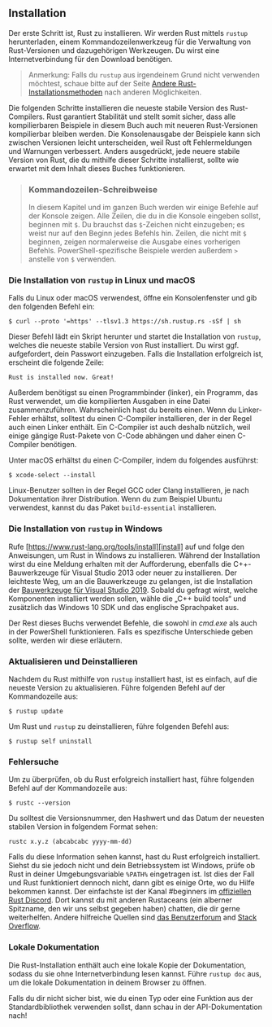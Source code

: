 ## Installation

Der erste Schritt ist, Rust zu installieren. Wir werden Rust mittels `rustup`
herunterladen, einem Kommandozeilenwerkzeug für die Verwaltung von Rust-Versionen
und dazugehörigen Werkzeugen. Du wirst eine Internetverbindung für den Download
benötigen.

> Anmerkung: Falls du `rustup` aus irgendeinem Grund nicht verwenden möchtest,
> schaue bitte auf der Seite [Andere Rust-Installationsmethoden][otherinstall] nach
> anderen Möglichkeiten.

Die folgenden Schritte installieren die neueste stabile Version des
Rust-Compilers. Rust garantiert Stabilität und stellt somit sicher,
dass alle kompilierbaren Beispiele in diesem Buch auch mit neueren
Rust-Versionen kompilierbar bleiben werden. Die Konsolenausgabe
der Beispiele kann sich zwischen Versionen leicht unterscheiden,
weil Rust oft Fehlermeldungen und Warnungen verbessert.
Anders ausgedrückt, jede neuere stabile Version von Rust, die du
mithilfe dieser Schritte installierst, sollte wie erwartet mit dem
Inhalt dieses Buches funktionieren.

> ### Kommandozeilen-Schreibweise
>
> In diesem Kapitel und im ganzen Buch werden wir einige Befehle auf der
> Konsole zeigen. Alle Zeilen, die du in die Konsole eingeben sollst,
> beginnen mit `$`. Du brauchst das `$`-Zeichen nicht einzugeben;
> es weist nur auf den Beginn jedes Befehls hin. Zeilen, die nicht mit
> `$` beginnen, zeigen normalerweise die Ausgabe eines vorherigen Befehls.
> PowerShell-spezifische Beispiele werden außerdem `>` anstelle von `$`
> verwenden.

### Die Installation von `rustup` in Linux und macOS

Falls du Linux oder macOS verwendest, öffne ein Konsolenfenster und gib den
folgenden Befehl ein:

```console
$ curl --proto '=https' --tlsv1.3 https://sh.rustup.rs -sSf | sh
```

Dieser Befehl lädt ein Skript herunter und startet die Installation
von `rustup`, welches die neueste stabile Version von Rust installiert.
Du wirst ggf. aufgefordert, dein Passwort einzugeben. Falls die Installation
erfolgreich ist, erscheint die folgende Zeile:

```text
Rust is installed now. Great!
```

Außerdem benötigst su einen Programmbinder (linker), ein Programm, das Rust
verwendet, um die kompilierten Ausgaben in eine Datei zusammenzuführen.
Wahrscheinlich hast du bereits einen. Wenn du Linker-Fehler erhältst, solltest
du einen C-Compiler installieren, der in der Regel auch einen Linker enthält.
Ein C-Compiler ist auch deshalb nützlich, weil einige gängige Rust-Pakete von
C-Code abhängen und daher einen C-Compiler benötigen.

Unter macOS erhältst du einen C-Compiler, indem du folgendes ausführst:

```console
$ xcode-select --install
```

Linux-Benutzer sollten in der Regel GCC oder Clang installieren, je nach
Dokumentation ihrer Distribution. Wenn du zum Beispiel Ubuntu verwendest,
kannst du das Paket `build-essential` installieren.

### Die Installation von `rustup` in Windows

Rufe [https://www.rust-lang.org/tools/install][install] auf und folge
den Anweisungen, um Rust in Windows zu installieren. Während der Installation
wirst du eine Meldung erhalten mit der Aufforderung, ebenfalls die
C++-Bauwerkzeuge für Visual Studio 2013 oder neuer zu installieren.
Der leichteste Weg, um an die Bauwerkzeuge zu gelangen, ist die Installation
der [Bauwerkzeuge für Visual Studio 2019][visualstudio]. Sobald du gefragt
wirst, welche Komponenten installiert werden sollen, wähle die „C++ build tools“
und zusätzlich das Windows 10 SDK und das englische Sprachpaket aus.

Der Rest dieses Buchs verwendet Befehle, die sowohl in *cmd.exe* als auch
in der PowerShell funktionieren. Falls es spezifische Unterschiede geben sollte,
werden wir diese erläutern.

### Aktualisieren und Deinstallieren

Nachdem du Rust mithilfe von `rustup` installiert hast, ist es einfach,
auf die neueste Version zu aktualisieren. Führe folgenden Befehl auf der
Kommandozeile aus:

```console
$ rustup update
```

Um Rust und `rustup` zu deinstallieren, führe folgenden Befehl aus:

```console
$ rustup self uninstall
```

### Fehlersuche

Um zu überprüfen, ob du Rust erfolgreich installiert hast, führe folgenden
Befehl auf der Kommandozeile aus:

```console
$ rustc --version
```

Du solltest die Versionsnummer, den Hashwert und das Datum der neuesten
stabilen Version in folgendem Format sehen:

```text
rustc x.y.z (abcabcabc yyyy-mm-dd)
```

Falls du diese Information sehen kannst, hast du Rust erfolgreich installiert.
Siehst du sie jedoch nicht und dein Betriebssystem ist Windows, prüfe ob Rust
in deiner Umgebungsvariable `%PATH%` eingetragen ist. Ist dies der Fall und Rust
funktioniert dennoch nicht, dann gibt es einige Orte, wo du Hilfe bekommen kannst.
Der einfachste ist der Kanal #beginners im [offiziellen Rust Discord][discord].
Dort kannst du mit anderen Rustaceans (ein alberner Spitzname, den wir uns selbst
gegeben haben) chatten, die dir gerne weiterhelfen. Andere hilfreiche Quellen
sind [das Benutzerforum][users] and [Stack Overflow][stackoverflow].

### Lokale Dokumentation

Die Rust-Installation enthält auch eine lokale Kopie der Dokumentation, sodass
du sie ohne Internetverbindung lesen kannst. Führe `rustup doc` aus, um die
lokale Dokumentation in deinem Browser zu öffnen.

Falls du dir nicht sicher bist, wie du einen Typ oder eine Funktion aus der
Standardbibliothek verwenden sollst, dann schau in der API-Dokumentation nach!

[discord]: https://discord.gg/rust-lang
[install]: https://www.rust-lang.org/tools/install
[otherinstall]: https://forge.rust-lang.org/infra/other-installation-methods.html
[stackoverflow]: https://stackoverflow.com/questions/tagged/rust
[users]: https://users.rust-lang.org/
[visualstudio]: https://visualstudio.microsoft.com/visual-cpp-build-tools/
